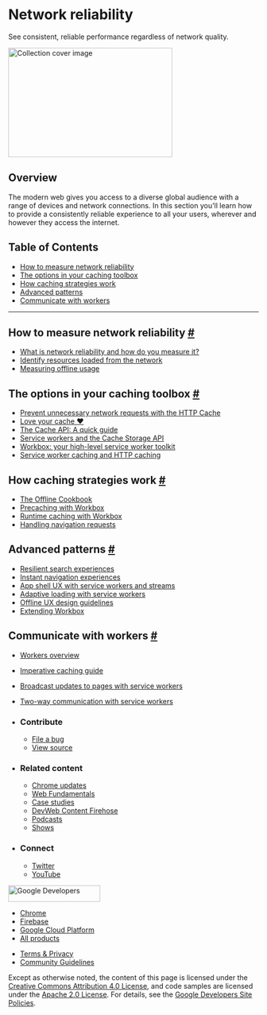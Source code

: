 





Network reliability
===================

See consistent, reliable performance regardless of network quality.

<img src="https://web-dev.imgix.net/image/jxu1OdD7LKOGIDU7jURMpSH2lyK2/9K5gvnLRtD0yyiJM2r0c.svg" alt="Collection cover image" class="w-masthead-path__image" width="330" height="220" />

Overview
--------

The modern web gives you access to a diverse global audience with a range of devices and network connections. In this section you'll learn how to provide a consistently reliable experience to all your users, wherever and however they access the internet.

Table of Contents
-----------------

-   <a href="#how-to-measure-network-reliability" class="w-path-link">How to measure network reliability</a>
-   <a href="#the-options-in-your-caching-toolbox" class="w-path-link">The options in your caching toolbox</a>
-   <a href="#how-caching-strategies-work" class="w-path-link">How caching strategies work</a>
-   <a href="#advanced-patterns" class="w-path-link">Advanced patterns</a>
-   <a href="#communicate-with-workers" class="w-path-link">Communicate with workers</a>

------------------------------------------------------------------------

How to measure network reliability <a href="#how-to-measure-network-reliability" class="w-headline-link">#</a>
--------------------------------------------------------------------------------------------------------------

-   <a href="/network-connections-unreliable/" class="w-path-link">What is network reliability and how do you measure it?</a>
-   <a href="/identify-resources-via-network-panel/" class="w-path-link">Identify resources loaded from the network</a>
-   <a href="/measuring-offline-usage/" class="w-path-link">Measuring offline usage</a>

The options in your caching toolbox <a href="#the-options-in-your-caching-toolbox" class="w-headline-link">#</a>
----------------------------------------------------------------------------------------------------------------

-   <a href="/http-cache/" class="w-path-link">Prevent unnecessary network requests with the HTTP Cache</a>
-   <a href="/love-your-cache/" class="w-path-link">Love your cache ❤️</a>
-   <a href="/cache-api-quick-guide/" class="w-path-link">The Cache API: A quick guide</a>
-   <a href="/service-workers-cache-storage/" class="w-path-link">Service workers and the Cache Storage API</a>
-   <a href="/workbox/" class="w-path-link">Workbox: your high-level service worker toolkit</a>
-   <a href="/service-worker-caching-and-http-caching/" class="w-path-link">Service worker caching and HTTP caching</a>

How caching strategies work <a href="#how-caching-strategies-work" class="w-headline-link">#</a>
------------------------------------------------------------------------------------------------

-   <a href="/offline-cookbook/" class="w-path-link">The Offline Cookbook</a>
-   <a href="/precache-with-workbox/" class="w-path-link">Precaching with Workbox</a>
-   <a href="/runtime-caching-with-workbox/" class="w-path-link">Runtime caching with Workbox</a>
-   <a href="/handling-navigation-requests/" class="w-path-link">Handling navigation requests</a>

Advanced patterns <a href="#advanced-patterns" class="w-headline-link">#</a>
----------------------------------------------------------------------------

-   <a href="/resilient-search-experiences/" class="w-path-link">Resilient search experiences</a>
-   <a href="/instant-navigation-experiences/" class="w-path-link">Instant navigation experiences</a>
-   <a href="/app-shell-ux-with-service-workers/" class="w-path-link">App shell UX with service workers and streams</a>
-   <a href="/adaptive-loading-with-service-workers/" class="w-path-link">Adaptive loading with service workers</a>
-   <a href="/offline-ux-design-guidelines/" class="w-path-link">Offline UX design guidelines</a>
-   <a href="/extending-workbox/" class="w-path-link">Extending Workbox</a>

Communicate with workers <a href="#communicate-with-workers" class="w-headline-link">#</a>
------------------------------------------------------------------------------------------

-   <a href="/workers-overview/" class="w-path-link">Workers overview</a>
-   <a href="/imperative-caching-guide/" class="w-path-link">Imperative caching guide</a>
-   <a href="/broadcast-updates-guide/" class="w-path-link">Broadcast updates to pages with service workers</a>
-   <a href="/two-way-communication-guide/" class="w-path-link">Two-way communication with service workers</a>

-   ### Contribute

    -   <a href="https://github.com/GoogleChrome/web.dev/issues/new?assignees=&amp;labels=bug&amp;template=bug_report.md&amp;title=" class="w-footer__linkbox-link">File a bug</a>
    -   <a href="https://github.com/googlechrome/web.dev" class="w-footer__linkbox-link">View source</a>

-   ### Related content

    -   <a href="https://blog.chromium.org/" class="w-footer__linkbox-link">Chrome updates</a>
    -   <a href="https://developers.google.com/web/" class="w-footer__linkbox-link">Web Fundamentals</a>
    -   <a href="https://developers.google.com/web/showcase/" class="w-footer__linkbox-link">Case studies</a>
    -   <a href="https://devwebfeed.appspot.com/" class="w-footer__linkbox-link">DevWeb Content Firehose</a>
    -   <a href="/podcasts/" class="w-footer__linkbox-link">Podcasts</a>
    -   <a href="/shows/" class="w-footer__linkbox-link">Shows</a>

-   ### Connect

    -   <a href="https://www.twitter.com/ChromiumDev" class="w-footer__linkbox-link">Twitter</a>
    -   <a href="https://www.youtube.com/user/ChromeDevelopers" class="w-footer__linkbox-link">YouTube</a>

<a href="https://developers.google.com/" class="w-footer__utility-logo-link"><img src="/images/lockup-color.png" alt="Google Developers" class="w-footer__utility-logo" width="185" height="33" /></a>

-   <a href="https://developer.chrome.com/" class="w-footer__utility-link">Chrome</a>
-   <a href="https://firebase.google.com/" class="w-footer__utility-link">Firebase</a>
-   <a href="https://cloud.google.com/" class="w-footer__utility-link">Google Cloud Platform</a>
-   <a href="https://developers.google.com/products" class="w-footer__utility-link">All products</a>

<!-- -->

-   <a href="https://policies.google.com/" class="w-footer__utility-link">Terms &amp; Privacy</a>
-   <a href="/community-guidelines/" class="w-footer__utility-link">Community Guidelines</a>

Except as otherwise noted, the content of this page is licensed under the [Creative Commons Attribution 4.0 License](https://creativecommons.org/licenses/by/4.0/), and code samples are licensed under the [Apache 2.0 License](https://www.apache.org/licenses/LICENSE-2.0). For details, see the [Google Developers Site Policies](https://developers.google.com/terms/site-policies).
